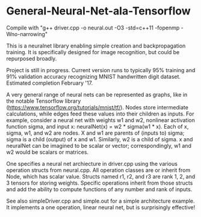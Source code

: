 # General-Neural-Net-ala-Tensorflow
  Compile with "g++ driver.cpp -o neural.out -O3 -std=c++11 -fopenmp -Wno-narrowing"
  
  This is a neuralnet library enabling simple creation and backpropagation training. It is specifically designed for image recognition, but could be repurposed broadly.
  
  Project is still in progress. Current version runs to typically 95% training and 91% validation accuracy recognizing MNIST handwritten digit dataset. Estimated completion February '17.
  
  A very general range of neural nets can be represented as graphs, like in the notable Tensorflow library (https://www.tensorflow.org/tutorials/mnist/tf/). Nodes store intermediate calculations, while edges feed these values into their children as inputs. For example, consider a neural net with weights w1 and w2, nonlinear activation function sigma, and input x: neuralNet(x) = w2 * sigma(w1 * x). Each of x, sigma, w1, and w2 are nodes. X and w1 are parents of (inputs to) sigma; sigma is a child (output) of x and w1. Similarly, w2 is a child of sigma. x and neuralNet can be imagined to be scalar or vector; correspondingly, w1 and w2 would be scalars or matrices. 
  
  One specifies a neural net archiecture in driver.cpp using the various operation structs from neural.cpp. All operation classes are or inherit from Node, which has scalar value. Structs named r1, r2, and r3 are rank 1, 2, and 3 tensors for storing weights. Specific operations inherit from those structs and add the ability to compute functions of any number and rank of inputs. 
  
  See also simpleDriver.cpp and simple.out for a simple architecture example. It implements a one operation, linear neural net, but is surprisingly effective! 
  


  


